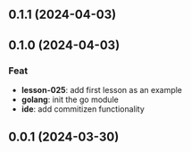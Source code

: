 ## 0.1.1 (2024-04-03)

## 0.1.0 (2024-04-03)

### Feat

- **lesson-025**: add first lesson as an example
- **golang**: init the go module
- **ide**: add commitizen functionality

## 0.0.1 (2024-03-30)
